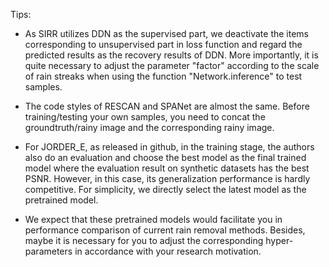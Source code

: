 Tips:

* As SIRR utilizes DDN as the supervised part, we deactivate the items corresponding to unsupervised part in loss function and regard the predicted results 
as the recovery results of DDN. More importantly, it is quite necessary to adjust the parameter "factor" according to the scale of rain streaks when using the function "Network.inference" to test samples. 

* The code styles of RESCAN and SPANet are almost the same. Before training/testing  your own samples, you need to concat the groundtruth/rainy image and the corresponding rainy image. 

* For JORDER_E, as released in github, in the training stage, the authors also do an evaluation and choose the best model as the final trained model where the evaluation result on synthetic datasets
has the best PSNR. However, in this case, its generalization performance is hardly competitive. For simplicity, we directly select the latest model as the pretrained model. 
 
* We expect that these pretrained models would facilitate you in performance comparison of current rain removal methods. Besides, maybe it is necessary for you to adjust the corresponding hyper-parameters in accordance with your research motivation.